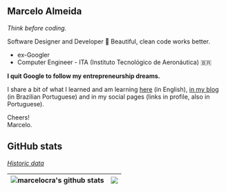 ## Marcelo Almeida

_Think before coding._

Software Designer and Developer 💎 Beautiful, clean code works better.

-   ex-Googler
-   Computer Engineer - ITA (Instituto Tecnológico de Aeronáutica) 🇧🇷

**I quit Google to follow my entrepreneurship dreams.**

I share a bit of what I learned and am learning
<a href="https://github.com/marcelocra/marcelocra/blob/master/details.md#table-of-contents-" target="_blank">here</a>
(in English), [in my blog](https://marcelocra.dev/blog) (in Brazilian Portuguese)
and in my social pages (links in profile, also in Portuguese).

Cheers!\
Marcelo.

## GitHub stats

_<a href="https://github.com/marcelocra/marcelocra/blob/master/details.md#github-stats-history-" target="_blank">Historic data</a>_

<!-- ![Most used languages](https://github-readme-stats.vercel.app/api/top-langs/?username=marcelocra&text_color=000&title_color=000&bg_color=45,e96443,904e95&hide_border=true&layout=compact&hide=Python,Java,html,CSS,C,Shell,PowerShell,Vim%20Script,Dockerfile&langs_count=10) -->

<!-- ![Most used languages](https://github-readme-stats.vercel.app/api/top-langs/?username=marcelocra&theme=dark&hide_border=true&layout=compact&hide=Python,Java,html,CSS,C,Shell,PowerShell,Vim%20Script,Dockerfile&langs_count=10) -->

| <img align="center" src="https://github-readme-stats.vercel.app/api?username=marcelocra&show_icons=true&include_all_commits=true&theme=buefy&hide_border=true" alt="marcelocra's github stats" /> | <img align="center" src="https://github-readme-stats.vercel.app/api/top-langs/?username=marcelocra&layout=compact&theme=buefy&hide_border=true&hide=Python,Java,html,CSS,C,Shell,PowerShell,Vim%20Script,Dockerfile,SCSS&langs_count=20" /> |
| ------------------------------------------------------------------------------------------------------------------------------------------------------------------------------------------------- | ------------------------------------------------------------------------------------------------------------------------------------------------------------------------------------------------------------------------------------------- |
